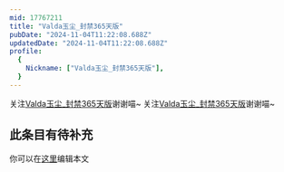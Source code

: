 ```yaml
---
mid: 17767211
title: "Valda玉尘_封禁365天版"
pubDate: "2024-11-04T11:22:08.688Z"
updatedDate: "2024-11-04T11:22:08.688Z"
profile:
  {
    Nickname: ["Valda玉尘_封禁365天版"],
  }
---
```


关注[Valda玉尘_封禁365天版](https://space.bilibili.com/17767211)谢谢喵~ 关注[Valda玉尘_封禁365天版](https://space.bilibili.com/17767211)谢谢喵~

## 此条目有待补充
你可以在[这里](https://github.com/Yuhanawa/VTuber.ICU-Content/edit/master/v/Valda玉尘_封禁365天版/index.md)编辑本文
